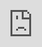 ```yaml
---
title: pork
date: 2016-12-09 00:00:00
description:
categories:
image: 'http://res.cloudinary.com/maxgoldhouse/image/upload/l_text:Arial_70_bold:M%20A%20X%20G%20O%20L%20D%20H%20O%20U%20S%20E,co_rgb:FFFFFF20/w_800/v1480691751/1a_kiow05.jpg'
author_staff_member:
---
```



My content is waiting to be viewed by the world. ![New Apartments in Torrevieja](http://res.cloudinary.com/maxgoldhouse/image/upload/l_text:Arial_70_bold:M%20A%20X%20G%20O%20L%20D%20H%20O%20U%20S%20E,co_rgb:FFFFFF20/w_800/v1480691751/1a_kiow05.jpg)

{% include ytp.html id="F2xv4fba65U" %}

<div class='embed-container'><iframe allowfullscreen='true' frameborder='0' mozallowfullscreen='true' src='https://docs.google.com/presentation/d/1JnKQkZYnsbWNWmrWBcYz738PxbBwtolBv_IpxyCcRXY/embed?start=true&loop=true&delayms=15000' style='position: absolute;top:0;left: 0;width: 100%;height: 100%;' webkitallowfullscreen='true'/></div>